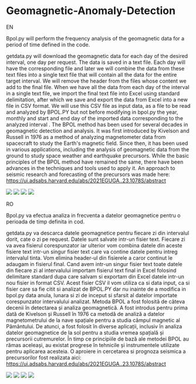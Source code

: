 # Geomagnetic-Anomaly-Detection
EN

Bpol.py will perform the frequency analysis of the geomagnetic data for a period of time defined in the code.

getdata.py will download the geomagnetic data for each day of the desired interval, one day per request. The data is saved in a text file. Each day will have the corresponding file and later we will combine the data from these text files into a single text file that will contain all the data for the entire target interval. We will remove the header from the files whose content we add to the final file. When we have all the data from each day of the interval in a single text file, we import the final text file into Excel using standard delimitation, after which we save and export the data from Excel into a new file in CSV format. We will use this CSV file as input data, as a file to be read and analyzed by BPOL.PY but not before modifying in bpol.py the year, monthly and start and end day of the imported data corresponding to the analyzed interval .
The BPOL method has been used for several decades in geomagnetic detection and analysis. It was first introduced by Kivelson and Russell in 1976 as a method of analyzing magnetometer data from spacecraft to study the Earth's magnetic field. Since then, it has been used in various applications, including the analysis of geomagnetic data from the ground to study space weather and earthquake precursors. While the basic principles of the BPOL method have remained the same, there have been advances in the techniques and tools used to apply it. An approach to seismic research and forecasting of the precursors was made here:
https://ui.adsabs.harvard.edu/abs/2021EGUGA..23.1078S/abstract

<img src="https://i.ibb.co/JHQLkCy/2004.png"></img>
<img src="https://i.ibb.co/9wmrzvr/2016.png"></img>
<img src="https://i.ibb.co/Z6qS2yv/2018.png"></img>
<img src="https://i.ibb.co/9V76Ttn/20230318.png"></img>

RO

Bpol.py va efectua analiza in frecventa a datelor geomagnetice pentru o perioada de timp definita in cod.

getdata.py va descarca datele geomagnetice pentru fiecare zi din intervalul dorit, cate o zi pe request. Datele sunt salvate intr-un fisier text. Fiecare zi va avea fisierul corespunzator iar ulterior vom combina datele din aceste fisiere text intr-un singur fisier text care va contine datele pentru intreg intervalul tinta. Vom elimina header-ul din fisierele a caror continut le adaugam in fisierul final. Cand avem intr-un singur fisier text toate datele din fiecare zi al intervalului importam fisierul text final in Excel folosind delimitare standard dupa care salvam  si exportam din Excel datele intr-un nou fisier in format CSV. Acest fisier CSV il vom utiliza ca si data input, ca si fisier care sa fie citit si analizat de BPOL.PY dar nu inainte de a modifica in bpol.py data anula, lunara si zi de inceput si sfarsit al datelor importate corespunzator intervalului analizat. 
Metoda BPOL a fost folosită de câteva decenii în detectarea și analiza geomagnetică. A fost introdus pentru prima dată de Kivelson și Russell în 1976 ca metodă de analiză a datelor magnetometrului de la nave spațiale pentru a studia câmpul magnetic al Pământului. De atunci, a fost folosit în diverse aplicații, inclusiv în analiza datelor geomagnetice de la sol pentru a studia vremea spațială și precursorii cutremurelor. În timp ce principiile de bază ale metodei BPOL au rămas aceleași, au existat progrese în tehnicile și instrumentele utilizate pentru aplicarea acesteia. O aproiere in cercetarea si prognoza seismica a precursorilor fost realizata aici:
https://ui.adsabs.harvard.edu/abs/2021EGUGA..23.1078S/abstract

<img src="https://i.ibb.co/JHQLkCy/2004.png"></img>
<img src="https://i.ibb.co/9wmrzvr/2016.png"></img>
<img src="https://i.ibb.co/Z6qS2yv/2018.png"></img>
<img src="https://i.ibb.co/9V76Ttn/20230318.png"></img>
